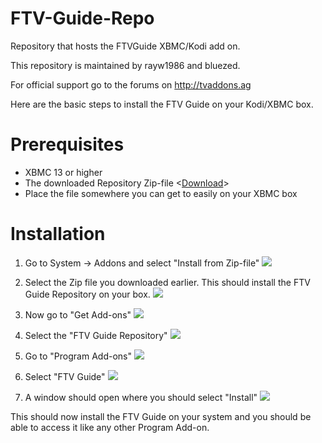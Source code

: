 FTV-Guide-Repo
==============

Repository that hosts the FTVGuide XBMC/Kodi add on.

This repository is maintained by rayw1986 and bluezed.

For official support go to the forums on http://tvaddons.ag


Here are the basic steps to install the FTV Guide on your Kodi/XBMC box.

# Prerequisites
* XBMC 13 or higher
* The downloaded Repository Zip-file <[Download](https://github.com/bluezed/FTV-Guide-Repo/raw/master/zips/repository.FTV-Guide-Repo/repository.FTV-Guide-Repo-1.0.zip)>
* Place the file somewhere you can get to easily on your XBMC box

# Installation
1. Go to System -> Addons and select "Install from Zip-file"
![](http://s19.postimg.org/hqhlmyf6r/step01.png)

2. Select the Zip file you downloaded earlier. This should install the FTV Guide Repository on your box.
![](http://s19.postimg.org/kj67t8q5f/step02.png)

3. Now go to "Get Add-ons"
![](http://s19.postimg.org/qmsdqw5sz/step03.png)

4. Select the "FTV Guide Repository"
![](http://s19.postimg.org/bs3scpw83/step04.png)

5. Go to "Program Add-ons"
![](http://s19.postimg.org/3nvo7z9sz/step05.png)

6. Select "FTV Guide"
![](http://s19.postimg.org/a44my2icj/step06.png)

7. A window should open where you should select "Install"
![](http://s19.postimg.org/5gykwauzn/step07.png)

This should now install the FTV Guide on your system and you should be able to access it like any other Program Add-on.

